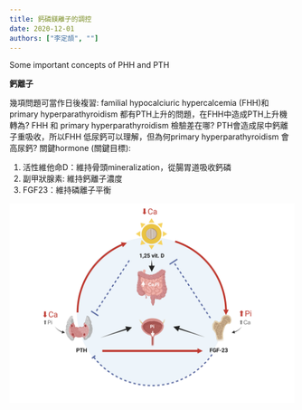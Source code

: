 ```yaml
---
title: 鈣磷鎂離子的調控
date: 2020-12-01
authors: ["李定頡", ""]
---
```


Some important concepts of PHH and PTH
<!--more-->

**鈣離子**

幾項問題可當作日後複習:
familial hypocalciuric hypercalcemia (FHH)和primary hyperparathyroidism 都有PTH上升的問題，在FHH中造成PTH上升機轉為?
FHH 和 primary hyperparathyroidism 檢驗差在哪?
PTH會造成尿中鈣離子重吸收，所以FHH 低尿鈣可以理解，但為何primary hyperparathyroidism 會高尿鈣?
關鍵hormone (關鍵目標):
 1. 活性維他命D：維持骨頭mineralization，從腸胃道吸收鈣磷 
 2. 副甲狀腺素: 維持鈣離子濃度
 3. FGF23：維持磷離子平衡

![mechanism](para.jpg)